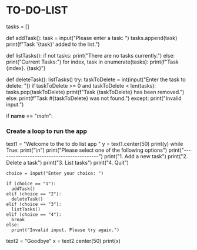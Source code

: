 # TO-DO-LIST
tasks = []


def addTask():
  task = input("Please enter a task: ")
  tasks.append(task)
  print(f"Task '{task}' added to the list.")


def listTasks():
  if not tasks:
    print("There are no tasks currently.")
  else:
    print("Current Tasks:")
    for index, task in enumerate(tasks):
      print(f"Task {index}. {task}")


def deleteTask():
  listTasks()
  try:
    taskToDelete = int(input("Enter the task to delete: "))
    if taskToDelete >= 0 and taskToDelete < len(tasks):
      tasks.pop(taskToDelete)
      print(f"Task {taskToDelete} has been removed.")
    else:
      print(f"Task #{taskToDelete} was not found.")
  except:
    print("Invalid input.")


if __name__ == "_main_":
  ### Create a loop to run the app
  text1 = "Welcome to the to do list app "
  y = text1.center(50)
  print(y)
  while True:
    print("\n")
    print("Please select one of the following options")
    print("------------------------------------------")
    print("1. Add a new task")
    print("2. Delete a task")
    print("3. List tasks")
    print("4. Quit")

    choice = input("Enter your choice: ")

    if (choice == "1"):
      addTask()
    elif (choice == "2"):
      deleteTask()
    elif (choice == "3"):
      listTasks()
    elif (choice == "4"):
      break
    else:
      print("Invalid input. Please try again.")

  text2 = "Goodbye"
  x = text2.center(50)
  print(x)
  

